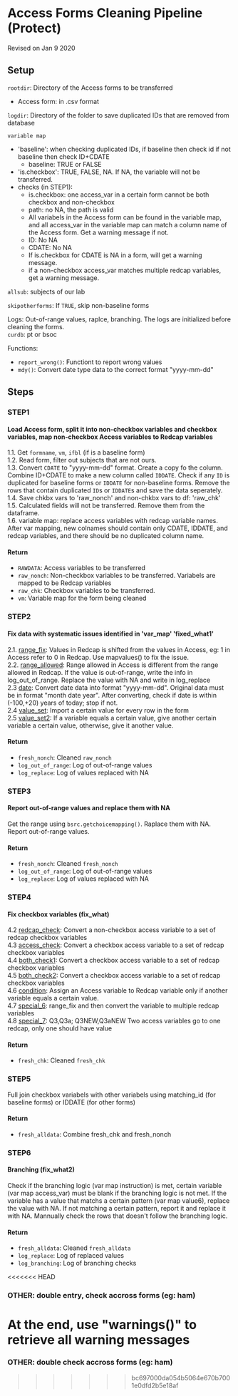 # Access Forms Cleaning Pipeline (Protect)
Revised on Jan 9 2020  
## Setup 
`rootdir`: Directory of the Access forms to be transferred  
* Access form: in .csv format  

`logdir`: Directory of the folder to save duplicated IDs that are removed from database  

`variable map`  
* 'baseline': when checking duplicated IDs, if baseline then check id if not baseline then check ID+CDATE
    * baseline: TRUE or FALSE
* 'is.checkbox': TRUE, FALSE, NA. If NA, the variable will not be transferred.  
* checks (in STEP1): 
    * is.checkbox: one access_var in a certain form cannot be both checkbox and non-checkbox 
    * path: no NA, the path is valid
    * All variabels in the Access form can be found in the variable map, and all access_var in the variable map can match a column name of the Access form. Get a warning message if not.  
    * ID: No NA
    * CDATE: No NA 
    * If is.checkbox for CDATE is NA in a form, will get a warning message. 
    * if a non-checkbox access_var matches multiple redcap variables, get a warning message.  

`allsub`: subjects of our lab  

`skipotherforms`: If `TRUE`, skip non-baseline forms  

Logs: Out-of-range values, raplce, branching. The logs are initialized before cleaning the forms.   
`curdb`: pt or bsoc  

Functions: 
* `report_wrong()`: Functiont to report wrong values  
* `mdy()`: Convert date type data to the correct format "yyyy-mm-dd"  
  

## Steps 
### STEP1
#### Load Access form, split it into non-checkbox variables and checkbox variables, map non-checkbox Access variables to Redcap variables
1.1. Get `formname`, `vm`, `ifbl` (if is a baseline form)  
1.2. Read form, filter out subjects that are not ours.    
1.3. Convert `CDATE` to "yyyy-mm-dd" format. Create a copy fo the column. Combine ID+CDATE to make a new column called `IDDATE`. Check if any `ID` is duplicated for baseline forms or `IDDATE` for non-baseline forms. Remove the rows that contain duplicated `ID`s or `IDDATE`s and save the data seperately.  
1.4. Save chkbx vars to 'raw_nonch' and non-chkbx vars to df: 'raw_chk'  
1.5. Calculated fields will not be transferred. Remove them from the dataframe.   
1.6. variable map: replace access variables with redcap variable names. After var mapping, new colnames should contain only CDATE, IDDATE, and redcap variables, and there should be no duplicated column name.  
#### Return
* `RAWDATA`: Access variables to be transferred
* `raw_nonch`: Non-checkbox variables to be transferred. Variabels are mapped to be Redcap variables 
* `raw_chk`: Checkbox variables to be transferred. 
* `vm`: Variable map for the form being cleaned  

### STEP2 
#### Fix data with systematic issues identified in 'var_map' 'fixed_what1'
2.1. <u>range_fix</u>: Values in Redcap is shifted from the values in Access, eg: 1 in Access refer to 0 in Redcap. Use mapvalues() to fix the issue.  
2.2. <u>range_allowed</u>: Range allowed in Access is different from the range allowed in Redcap. If the value is out-of-range, write the info in log_out_of_range. Replace the value with NA and write in log_replace    
2.3 <u>date</u>: Convert date data into format "yyyy-mm-dd". Original data must be in format "month date year". After converting, check if date is within (-100,+20) years of today; stop if not.   
2.4 <u>value_set</u>: Import a certain value for every row in the form  
2.5 <u>value_set2</u>: If a variable equals a certain value, give another certain variable a certain value, otherwise, give it another value.  
#### Return 
* `fresh_nonch`: Cleaned `raw_nonch`
* `log_out_of_range`: Log of out-of-range values 
* `log_replace`: Log of values replaced with NA 

### STEP3 
#### Report out-of-range values and replace them with NA
Get the range using `bsrc.getchoicemapping()`. Raplace them with NA. Report out-of-range values.
#### Return
* `fresh_nonch`: Cleaned `fresh_nonch`
* `log_out_of_range`: Log of out-of-range values 
* `log_replace`: Log of values replaced with NA 

### STEP4 
#### Fix checkbox variables (fix_what)
4.2 <u>redcap_check</u>: Convert a non-checkbox access variable to a set of redcap checkbox variables   
4.3 <u>access_check</u>: Convert a checkbox access variable to a set of redcap checkbox variables  
4.4 <u>both_check1</u>: Convert a checkbox access variable to a set of redcap checkbox variables  
4.5 <u>both_check2</u>: Convert a checkbox access variable to a set of redcap checkbox variables   
4.6 <u>condition</u>: Assign an Access variable to Redcap variable only if another variable equals a certain value.  
4.7 <u>special_6</u>: range_fix and then convert the variable to multiple redcap variables  
4.8 <u>special_7</u>: Q3,Q3a; Q3NEW,Q3aNEW Two access variables go to one redcap, only one should have value  
#### Return
* `fresh_chk`: Cleaned `fresh_chk`

### STEP5 
Full join checkbox variabels with other variabels using matching_id (for baseline forms) or IDDATE (for other forms)
#### Return 
* `fresh_alldata`: Combine fresh_chk and fresh_nonch

### STEP6 
#### Branching (fix_what2) 
Check if the branching logic (var map instruction) is met, certain variable (var map access_var) must be blank if the branching logic is not met. If the variable has a value that matchs a certain pattern (var map value6), replace the value with NA. If not matching a certain pattern, report it and replace it with NA. Mannually check the rows that doesn't follow the branching logic.  
#### Return 
* `fresh_alldata`: Cleaned `fresh_alldata`
* `log_replace`: Log of replaced values 
* `log_branching`: Log of branching checks 

<<<<<<< HEAD
### OTHER: double entry, check accross forms (eg: ham)
At the end, use "warnings()" to retrieve all warning messages 
=======
### OTHER: double check accross forms (eg: ham)
>>>>>>> bc697000da054b5064e670b7001e0dfd2b5e18af
